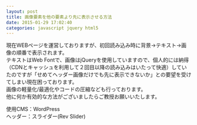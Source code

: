 ```yaml
---
layout: post
title: 画像要素を他の要素より先に表示させる方法
date: 2015-01-29 17:02:40
categories: javascript jquery html5
---
```

<p>現在WEBページを運営しておりますが、初回読み込み時に背景→テキスト→画像の順番で表示されます。<br>
テキストはWeb Fontで、画像はjQueryを使用していますので、個人的には納得（CDNとキャッシュを利用して２回目以降の読み込みはいたって快適）していたのですが「せめてヘッダー画像だけでも先に表示できないか」との要望を受けてしまい現在困っております。<br>
画像の軽量化/最適化やコードの圧縮なども行っております。<br>
他に何か有効的な方法がございましたらご教授お願いいたします。</p>

<p>使用CMS：WordPress<br>
ヘッダー：スライダー(Rev Slider)</p>
